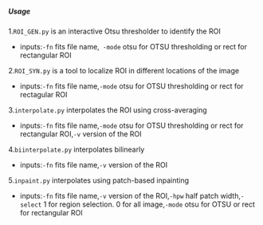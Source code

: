 ##### Usage 
1.`ROI_GEN.py` is an interactive Otsu thresholder to identify the ROI
- inputs:`-fn` fits file name,` -mode` otsu for OTSU thresholding or rect for rectangular ROI

2.`ROI_SYN.py` is a tool to localize ROI in different locations of the image
- inputs:`-fn` fits file name,`-mode` otsu for OTSU thresholding or rect for rectagular ROI

3.`interpolate.py` interpolates the ROI using cross-averaging
- inputs:`-fn` fits file name,`-mode` otsu for OTSU thresholding or rect for rectangular ROI,`-v` version of the ROI

4.`biinterpolate.py` interpolates bilinearly 
- inputs:`-fn` fits file name,`-v` version of the ROI

5.`inpaint.py` interpolates using patch-based inpainting 
- inputs:`-fn` fits file name,`-v` version of the ROI,`-hpw` half patch width,`-select` 1 for region selection. 0 for all image,`-mode` otsu for OTSU or rect for rectangular ROI
